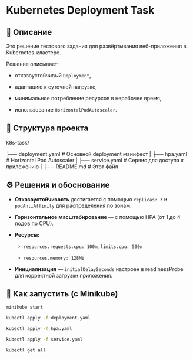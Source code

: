 # Kubernetes Deployment Task

## 🧠 Описание

Это решение тестового задания для развёртывания веб-приложения в Kubernetes-кластере.

Решение описывает:

- отказоустойчивый `Deployment`,

- адаптацию к суточной нагрузке,

- минимальное потребление ресурсов в нерабочее время,

- использование `HorizontalPodAutoscaler`.

## 📁 Структура проекта

k8s-task/

├── deployment.yaml # Основной deployment манифест
|
├── hpa.yaml # Horizontal Pod Autoscaler
|
├── service.yaml # Сервис для доступа к приложению
|
├── README.md # Этот файл

## ⚙️ Решения и обоснование

- **Отказоустойчивость** достигается с помощью `replicas: 3` и `podAntiAffinity` для распределения по зонам.

- **Горизонтальное масштабирование** — с помощью HPA (от 1 до 4 подов по CPU).

- **Ресурсы:**

  - `resources.requests.cpu: 100m`, `limits.cpu: 500m`

  - `resources.memory: 128Mi`

- **Инициализация** — `initialDelaySeconds` настроен в readinessProbe для корректной загрузки приложения.

## 🚀 Как запустить (с Minikube)

```bash
minikube start

kubectl apply -f deployment.yaml

kubectl apply -f hpa.yaml

kubectl apply -f service.yaml

kubectl get all